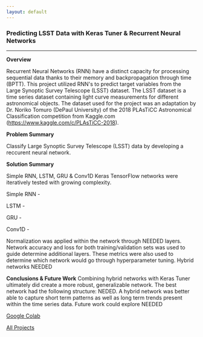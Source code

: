 ```yaml
---
layout: default
---
```


### Predicting LSST Data with Keras Tuner & Recurrent Neural Networks ###
***
__Overview__

Recurrent Neural Networks (RNN) have a distinct capacity for processing sequential data thanks to their memory and backpropagation through time (BPTT). This project utilized RNN's to predict target variables from the Large Synoptic Survey Telescope (LSST) dataset. The LSST dataset is a time series dataset containing light curve measurements for different astronomical objects. The dataset used for the project was an adaptation by Dr. Noriko Tomuro (DePaul University) of the 2018 PLAsTiCC Astronomical Classification competition from Kaggle.com (https://www.kaggle.com/c/PLAsTiCC-2018). 

__Problem Summary__

Classify Large Synoptic Survey Telescope (LSST) data by developing a reccurent neural network. 

__Solution Summary__

Simple RNN, LSTM, GRU & Conv1D Keras TensorFlow networks were iteratively tested
with growing complexity.

Simple RNN - 

LSTM - 

GRU - 

Conv1D - 

Normalization was applied within the network through NEEDED layers. Network accuracy and loss for both training/validation sets was used to guide determine additional layers. These metrics were also used to determine which network would go through hyperparameter tuning. Hybrid networks NEEDED

__Conclusions & Future Work__
Combining hybrid networks with Keras Tuner ultimately did create a more robust, generalizable network. The best network had the following structure: NEDED. A hybrid network was better able to capture short term patterns
as well as long term trends present within the time series data. Future work could explore NEEDED

[Google Colab](./)

[All Projects](./)
